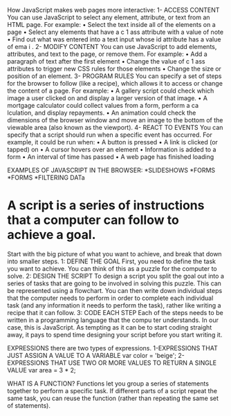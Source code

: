 How JavaScript  makes web pages more interactive:
1- ACCESS CONTENT You can use JavaScript to select any element, attribute, or text from an HTML page. For example:
 • Select the text inside all of the elements on a page
 • Select any elements that have a c 1 ass attribute with a value of note
 • Find out what was entered into a text input whose id attribute has a value of ema i .
2- MODIFY CONTENT You can use JavaScript to add elements, attributes, and text to the page, or remove them. For example:
 • Add a paragraph of text after the first element
 • Change the value of c 1 ass attributes to trigger new CSS rules for those elements
 • Change the size or position of an element.
3- PROGRAM RULES You can specify a set of steps for the browser to follow (like a recipe), which allows it to access or change the content of a page. For example:
 • A gallery script could check which image a user clicked on and display a larger version of that image.
 • A mortgage calculator could collect values from a form, perform a ca lculation, and display repayments. 
• An animation could check the dimensions of the browser window and move an image to the bottom of the viewable area (also known as the viewport).
4- REACT TO EVENTS You can specify that a script should run when a specific event has occurred. For example, it could be run when: 
• A button is pressed 
• A link is clicked (or tapped) on •
 A cursor hovers over an element
 • Information is added to a form 
• An interval of time has passed 
• A web page has finished loading


EXAMPLES OF JAVASCRIPT IN THE BROWSER:
*SLIDESHOWS
*FORMS
*FORMS
*FILTERING DATa
#  A script is a series of instructions that a computer can follow to achieve a goal.

Start with the big picture of what you want to achieve, and break that down into smaller steps. 
1: DEFINE THE GOAL First, you need to define the task you want to achieve. You can think of this as a puzzle for the computer to solve.
 2: DESIGN THE SCRIPT To design a script you split the goal out into a series of tasks that are going to be involved in solving this puzzle. This can be represented using a flowchart. You can then write down individual steps that the computer needs to perform in order to complete each individual task (and any information it needs to perform the task), rather like writing a recipe that it can follow. 
3: CODE EACH STEP Each of the steps needs to be written in a programming language that the compu ter understands. In our case, this is JavaScript. As tempting as it can be to start coding straight away, it pays to spend time designing your script before you start writing it.

EXPRESSIONS
there are two types of expressions.
1-EXPRESSIONS THAT JUST ASSIGN A VALUE TO A VARIABLE
var color = 'beige';
2-EXPRESSIONS THAT USE TWO OR MORE VALUES TO RETURN A SINGLE VALUE
var area = 3 * 2;

WHAT IS A FUNCTION? 
Functions let you group a series of statements together to perform a specific task. If different parts of a script repeat the same task, you can reuse the function (rather than repeating the same set of statements).

